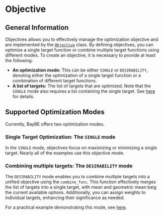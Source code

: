 # Objective

## General Information

Objectives allows you to effectively manage the optimization objective and are implemented by the [`Objective`](baybe.objective.Objective) class.
By defining objectives, you can optimize a single target function or combine multiple target functions using different modes.
To create an objective, it is necessary to provide at least the following:
* **An optimization mode:** This can be either ``SINGLE`` or ``DESIRABILITY``, denoting either the optimization of a single target function or a combination of different target functions.
* **A list of targets:** The list of targets that are optimized. Note that the ``SINGLE`` mode also requires a list containing the single target. See [here](./targets) for details.

## Supported Optimization Modes

Currently, BayBE offers two optimization modes.

### Single Target Optimization: The ``SINGLE`` mode

In the ``SINGLE`` mode, objectives focus on maximizing or minimizing a single target. 
Nearly all of the examples use this objective mode.

### Combining multiple targets: The ``DESIRABILITY`` mode

The ``DESIRABILITY`` mode enables you to combine multiple targets into a unified objective using the ``combine_func``. This function effectively merges the list of targets into a single target, with mean and geometric mean beig the current available options. Additionally, you can assign weights to individual targets, enhancing their significance as needed.

For a practical example demonstrating this mode, see [here](./../../examples/Multi_Target/desirability).